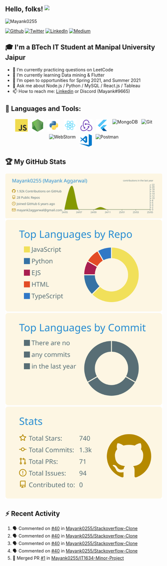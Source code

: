 ## Hello, folks! <img src="https://github.com/Mayank0255/Mayank0255/blob/main/wave.gif" align="top" width="30px">
<img src="https://komarev.com/ghpvc/?username=Mayank0255&label=Profile Views&color=blue&style=flat" alt="Mayank0255" />
<p align="left">
  
  <a href="https://github.com/Mayank0255" target="_blank"><img alt="Github" src="https://img.shields.io/badge/GitHub-%2312100E.svg?&style=for-the-badge&logo=Github&logoColor=white" /></a> 
  <a href="https://twitter.com/Mayank0255" target="_blank"><img alt="Twitter" src="https://img.shields.io/badge/twitter-%231DA1F2.svg?&style=for-the-badge&logo=twitter&logoColor=white" /></a> 
  <a href="https://www.linkedin.com/in/mayank-aggarwal-14301b168/" target="_blank"><img alt="LinkedIn" src="https://img.shields.io/badge/linkedin-%230077B5.svg?&style=for-the-badge&logo=linkedin&logoColor=white" /></a> 
  <a href="https://medium.com/@mynkggrwl" target="_blank"><img alt="Medium" src="https://img.shields.io/badge/medium-%2312100E.svg?&style=for-the-badge&logo=medium&logoColor=white" /></a>
</p>



## 🎓 I'm a BTech IT Student at Manipal University Jaipur
- 🔭 I’m currently practicing questions on LeetCode
- 🌱 I’m currently learning Data mining & Flutter
- 👯 I’m open to opportunities for Spring 2021, and Summer 2021
- 💬 Ask me about Node.js / Python / MySQL / React.js / Tableau
- 📫 How to reach me: [Linkedin](https://www.linkedin.com/in/mayank-aggarwal-14301b168/) or Discord (Mayank#9665)


[//]: <> (🔧 Technologies & Tools)

## 🧰 Languages and Tools:
<p align="center">
  <img src="https://raw.githubusercontent.com/github/explore/80688e429a7d4ef2fca1e82350fe8e3517d3494d/topics/javascript/javascript.png" alt="Javascript" height="40" style="vertical-align:top; margin:4px">
  <img src="https://raw.githubusercontent.com/github/explore/80688e429a7d4ef2fca1e82350fe8e3517d3494d/topics/nodejs/nodejs.png" alt="Node Js" height="40" style="vertical-align:top; margin:4px">
  <img src="https://raw.githubusercontent.com/github/explore/80688e429a7d4ef2fca1e82350fe8e3517d3494d/topics/python/python.png" alt="Python" height="40" style="vertical-align:top; margin:4px">
  <img src="https://raw.githubusercontent.com/github/explore/80688e429a7d4ef2fca1e82350fe8e3517d3494d/topics/react/react.png" alt="React" height="40" style="vertical-align:top; margin:4px">
  <img src="https://raw.githubusercontent.com/github/explore/80688e429a7d4ef2fca1e82350fe8e3517d3494d/topics/redux/redux.png" alt="Redux" height="40" style="vertical-align:top; margin:4px">
  <img src="https://raw.githubusercontent.com/github/explore/cebd63002168a05a6a642f309227eefeccd92950/topics/flutter/flutter.png" alt="Flutter" height="40" style="vertical-align:top; margin:4px">
  <img src="https://avatars.githubusercontent.com/u/45120?s=200&v=4" alt="MongoDB" height="40" style="vertical-align:top; margin:4px">
  <img src="https://avatars.githubusercontent.com/u/18133?s=200&v=4" alt="Git" height="40" style="vertical-align:top; margin:4px">
  <img src="https://cdn.freebiesupply.com/logos/thumbs/2x/webstorm-icon-logo.png" alt="WebStorm" height="40" style="vertical-align:top; margin:4px">
  <img src="https://raw.githubusercontent.com/github/explore/80688e429a7d4ef2fca1e82350fe8e3517d3494d/topics/visual-studio-code/visual-studio-code.png" alt="VS Code" height="40" style="vertical-align:top; margin:4px">
  <img src="https://avatars.githubusercontent.com/u/10251060?s=200&v=4" alt="Postman" height="40" style="vertical-align:top; margin:4px">
</p>

## 🏆 My GitHub Stats

[![](https://raw.githubusercontent.com/Mayank0255/Mayank0255/main/profile-summary-card-output/solarized/0-profile-details.svg)](https://github.com/vn7n24fzkq/github-profile-summary-cards)
[![](https://raw.githubusercontent.com/Mayank0255/Mayank0255/main/profile-summary-card-output/solarized/1-repos-per-language.svg)](https://github.com/vn7n24fzkq/github-profile-summary-cards)
[![](https://raw.githubusercontent.com/Mayank0255/Mayank0255/main/profile-summary-card-output/solarized/2-most-commit-language.svg)](https://github.com/vn7n24fzkq/github-profile-summary-cards)
[![](https://raw.githubusercontent.com/Mayank0255/Mayank0255/main/profile-summary-card-output/solarized/3-stats.svg)](https://github.com/vn7n24fzkq/github-profile-summary-cards)


## :zap: Recent Activity

<!--START_SECTION:activity-->
1. 🗣 Commented on [#40](https://github.com/Mayank0255/Stackoverflow-Clone/issues/40) in [Mayank0255/Stackoverflow-Clone](https://github.com/Mayank0255/Stackoverflow-Clone)
2. 🗣 Commented on [#40](https://github.com/Mayank0255/Stackoverflow-Clone/issues/40) in [Mayank0255/Stackoverflow-Clone](https://github.com/Mayank0255/Stackoverflow-Clone)
3. 🗣 Commented on [#40](https://github.com/Mayank0255/Stackoverflow-Clone/issues/40) in [Mayank0255/Stackoverflow-Clone](https://github.com/Mayank0255/Stackoverflow-Clone)
4. 🗣 Commented on [#40](https://github.com/Mayank0255/Stackoverflow-Clone/issues/40) in [Mayank0255/Stackoverflow-Clone](https://github.com/Mayank0255/Stackoverflow-Clone)
5. 🎉 Merged PR [#1](https://github.com/Mayank0255/IT1634-Minor-Project/pull/1) in [Mayank0255/IT1634-Minor-Project](https://github.com/Mayank0255/IT1634-Minor-Project)
<!--END_SECTION:activity-->
